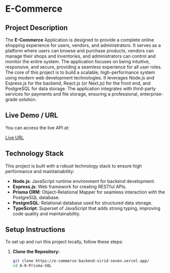 

# E-Commerce

## Project Description
The **E-Commerce** Application is designed to provide a complete online shopping experience for users, vendors, and administrators. It serves as a platform where users can browse and purchase products, vendors can manage their shops and inventories, and administrators can control and monitor the entire system. The application focuses on being intuitive, responsive, and secure, providing a seamless experience for all user roles. The core of this project is to build a scalable, high-performance system using modern web development technologies. It leverages Node.js and Express.js for the backend, React.js (or Next.js) for the front end, and PostgreSQL for data storage. The application integrates with third-party services for payments and file storage, ensuring a professional, enterprise-grade solution.


## Live Demo / URL
You can access the live API at:

[Live URL](https://e-commerce-backend-virid-seven.vercel.app/)

## Technology Stack
This project is built with a robust technology stack to ensure high performance and maintainability:

- **Node.js**: JavaScript runtime environment for backend development.
- **Express.js**: Web framework for creating RESTful APIs.
- **Prisma ORM**: Object-Relational Mapper for seamless interaction with the PostgreSQL database.
- **PostgreSQL**: Relational database used for structured data storage.
- **TypeScript**: Superset of JavaScript that adds strong typing, improving code quality and maintainability.

<!-- ## Features
- **CRUD Operations**: Easily perform Create, Read, Update, and Delete operations on product and other fields.
- **Borrow and Return Management**: Smoothly handle borrowing and returning transactions, tracking due dates and book availability.
- **Overdue Notifications and Penalties**: Automatically calculate and apply penalties for overdue books.
- **Scalability**: Designed to scale and support libraries with a large volume of books and members.
- **Data Validation**: Built with TypeScript for robust type-checking, reducing runtime errors. -->

## Setup Instructions
To set up and run this project locally, follow these steps:

1. **Clone the Repository:**
   ```bash
   git clone https://e-commerce-backend-virid-seven.vercel.app/
   cd A-8-Prisma-SQL

